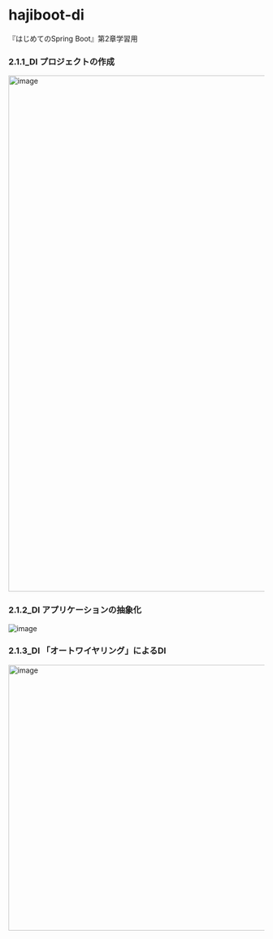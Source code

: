 # hajiboot-di
『はじめてのSpring Boot』第2章学習用

### 2.1.1_DI プロジェクトの作成
<img width="1014" alt="image" src="https://github.com/keisuke-kk/hajiboot-di/assets/60077451/5d083f9b-5725-4032-9115-16aa96ea361c">

### 2.1.2_DI アプリケーションの抽象化
![image](https://github.com/keisuke-kk/hajiboot-di/assets/60077451/ed5b566a-0e51-4220-beb6-a878ed455250)

### 2.1.3_DI 「オートワイヤリング」によるDI
<img width="522" alt="image" src="https://github.com/keisuke-kk/hajiboot-di/assets/60077451/005a4ee6-e421-4f3e-8f3f-a1d7fc8ff923">

